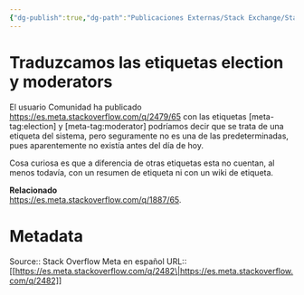 ```yaml
---
{"dg-publish":true,"dg-path":"Publicaciones Externas/Stack Exchange/Stack Overflow en español/Stack Overflow en español Meta/es.meta.stackoverflow.com-2482.md","permalink":"/publicaciones-externas/stack-exchange/stack-overflow-en-espanol/stack-overflow-en-espanol-meta/es-meta-stackoverflow-com-2482/","title":"Traduzcamos las etiquetas election y moderators","hide":true,"noteIcon":"default","created":"2024-04-03T12:49:10.420-06:00","updated":"2024-04-05T16:44:01.871-06:00"}
---
```


# Traduzcamos las etiquetas election y moderators

El usuario Comunidad ha publicado https://es.meta.stackoverflow.com/q/2479/65 con las etiquetas [meta-tag:election] y [meta-tag:moderator] podríamos decir que se trata de una etiqueta del sistema, pero seguramente no es una de las predeterminadas, pues aparentemente no existía antes del día de hoy.

Cosa curiosa es que a diferencia de otras etiquetas esta no cuentan, al menos todavía, con un resumen de etiqueta ni con un wiki de etiqueta.

**Relacionado**   
https://es.meta.stackoverflow.com/q/1887/65.

# Metadata
Source:: Stack Overflow Meta en español
URL:: [[https://es.meta.stackoverflow.com/q/2482\|https://es.meta.stackoverflow.com/q/2482]]

